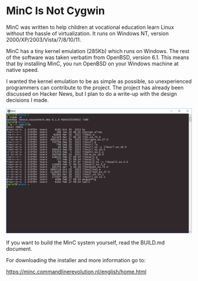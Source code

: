 # MinC Is Not Cygwin

MinC was written to help children at vocational education 
learn Linux without the hassle of virtualization. It runs 
on Windows NT, version 2000/XP/2003/Vista/7/8/10/11.

MinC has a tiny kernel emulation (285Kb) which runs on 
Windows. The rest of the software was taken verbatim from 
OpenBSD, version 6.1. This means that by installing MinC, 
you run OpenBSD on your Windows machine at native speed.

I wanted the kernel emulation to be as simple as possible, 
so unexperienced programmers can contribute to the project. 
The project has already been discussed on Hacker News, but 
I plan to do a write-up with the design decisions I made.

![MinC](MinC.png)

If you want to build the MinC system yourself, read the
BUILD.md document.

For downloading the installer and more information go 
to:

https://minc.commandlinerevolution.nl/english/home.html

